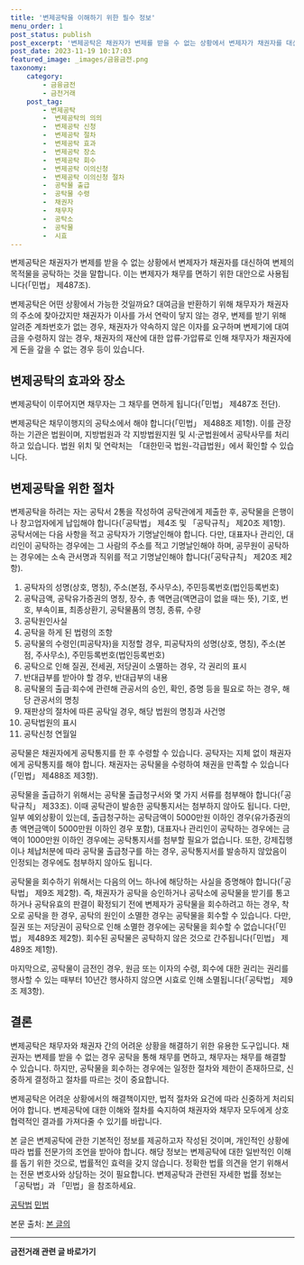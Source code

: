 ```yaml
---
title: '변제공탁을 이해하기 위한 필수 정보'
menu_order: 1
post_status: publish
post_excerpt: '변제공탁은 채권자가 변제를 받을 수 없는 상황에서 변제자가 채권자를 대신하여 변제의 목적물을 공탁하는 것을 말합니다. 이는 변제자가 채무를 면하기 위한 대안으로 사용됩니다  민법  제487조 .'
post_date: 2023-11-19 10:17:03
featured_image: _images/금융금전.png
taxonomy:
    category:
        - 금융금전
        - 금전거래
    post_tag:
        - 변제공탁
        -  변제공탁의 의의
        -  변제공탁 신청
        -  변제공탁 절차
        -  변제공탁 효과
        -  변제공탁 장소
        -  변제공탁 회수
        -  변제공탁 이의신청
        -  변제공탁 이의신청 절차
        -  공탁물 출급
        -  공탁물 수령
        -  채권자
        -  채무자
        -  공탁소
        -  공탁물
        -  시효
---
```



변제공탁은 채권자가 변제를 받을 수 없는 상황에서 변제자가 채권자를 대신하여 변제의 목적물을 공탁하는 것을 말합니다. 이는 변제자가 채무를 면하기 위한 대안으로 사용됩니다(「민법」 제487조).

변제공탁은 어떤 상황에서 가능한 것일까요? 대여금을 반환하기 위해 채무자가 채권자의 주소에 찾아갔지만 채권자가 이사를 가서 연락이 닿지 않는 경우, 변제를 받기 위해 알려준 계좌번호가 없는 경우, 채권자가 약속하지 않은 이자를 요구하며 변제기에 대여금을 수령하지 않는 경우, 채권자의 재산에 대한 압류·가압류로 인해 채무자가 채권자에게 돈을 갚을 수 없는 경우 등이 있습니다.

## 변제공탁의 효과와 장소

변제공탁이 이루어지면 채무자는 그 채무를 면하게 됩니다(「민법」 제487조 전단).

변제공탁은 채무이행지의 공탁소에서 해야 합니다(「민법」 제488조 제1항). 이를 관장하는 기관은 법원이며, 지방법원과 각 지방법원지원 및 시·군법원에서 공탁사무를 처리하고 있습니다. 법원 위치 및 연락처는 「대한민국 법원-각급법원」에서 확인할 수 있습니다.

## 변제공탁을 위한 절차

변제공탁을 하려는 자는 공탁서 2통을 작성하여 공탁관에게 제출한 후, 공탁물을 은행이나 창고업자에게 납입해야 합니다(「공탁법」 제4조 및 「공탁규칙」 제20조 제1항). 공탁서에는 다음 사항을 적고 공탁자가 기명날인해야 합니다. 다만, 대표자나 관리인, 대리인이 공탁하는 경우에는 그 사람의 주소를 적고 기명날인해야 하며, 공무원이 공탁하는 경우에는 소속 관서명과 직위를 적고 기명날인해야 합니다(「공탁규칙」 제20조 제2항).

1. 공탁자의 성명(상호, 명칭), 주소(본점, 주사무소), 주민등록번호(법인등록번호)
2. 공탁금액, 공탁유가증권의 명칭, 장수, 총 액면금(액면금이 없을 때는 뜻), 기호, 번호, 부속이표, 최종상환기, 공탁물품의 명칭, 종류, 수량
3. 공탁원인사실
4. 공탁을 하게 된 법령의 조항
5. 공탁물의 수령인(피공탁자)을 지정할 경우, 피공탁자의 성명(상호, 명칭), 주소(본점, 주사무소), 주민등록번호(법인등록번호)
6. 공탁으로 인해 질권, 전세권, 저당권이 소멸하는 경우, 각 권리의 표시
7. 반대급부를 받아야 할 경우, 반대급부의 내용
8. 공탁물의 출급·회수에 관련해 관공서의 승인, 확인, 증명 등을 필요로 하는 경우, 해당 관공서의 명칭
9. 재판상의 절차에 따른 공탁일 경우, 해당 법원의 명칭과 사건명
10. 공탁법원의 표시
11. 공탁신청 연월일

공탁물은 채권자에게 공탁통지를 한 후 수령할 수 있습니다. 공탁자는 지체 없이 채권자에게 공탁통지를 해야 합니다. 채권자는 공탁물을 수령하여 채권을 만족할 수 있습니다(「민법」 제488조 제3항).

공탁물을 출급하기 위해서는 공탁물 출급청구서와 몇 가지 서류를 첨부해야 합니다(「공탁규칙」 제33조). 이때 공탁관이 발송한 공탁통지서는 첨부하지 않아도 됩니다. 다만, 일부 예외상황이 있는데, 출급청구하는 공탁금액이 5000만원 이하인 경우(유가증권의 총 액면금액이 5000만원 이하인 경우 포함), 대표자나 관리인이 공탁하는 경우에는 금액이 1000만원 이하인 경우에는 공탁통지서를 첨부할 필요가 없습니다. 또한, 강제집행이나 체납처분에 따라 공탁물 출급청구를 하는 경우, 공탁통지서를 발송하지 않았음이 인정되는 경우에도 첨부하지 않아도 됩니다.

공탁물을 회수하기 위해서는 다음의 어느 하나에 해당하는 사실을 증명해야 합니다(「공탁법」 제9조 제2항). 즉, 채권자가 공탁을 승인하거나 공탁소에 공탁물을 받기를 통고하거나 공탁유효의 판결이 확정되기 전에 변제자가 공탁물을 회수하려고 하는 경우, 착오로 공탁을 한 경우, 공탁의 원인이 소멸한 경우는 공탁물을 회수할 수 있습니다. 다만, 질권 또는 저당권이 공탁으로 인해 소멸한 경우에는 공탁물을 회수할 수 없습니다(「민법」 제489조 제2항). 회수된 공탁물은 공탁하지 않은 것으로 간주됩니다(「민법」 제489조 제1항).

마지막으로, 공탁물이 금전인 경우, 원금 또는 이자의 수령, 회수에 대한 권리는 권리를 행사할 수 있는 때부터 10년간 행사하지 않으면 시효로 인해 소멸됩니다(「공탁법」 제9조 제3항).

## 결론


변제공탁은 채무자와 채권자 간의 어려운 상황을 해결하기 위한 유용한 도구입니다. 채권자는 변제를 받을 수 없는 경우 공탁을 통해 채무를 면하고, 채무자는 채무를 해결할 수 있습니다. 하지만, 공탁물을 회수하는 경우에는 일정한 절차와 제한이 존재하므로, 신중하게 결정하고 절차를 따르는 것이 중요합니다.

변제공탁은 어려운 상황에서의 해결책이지만, 법적 절차와 요건에 따라 신중하게 처리되어야 합니다. 변제공탁에 대한 이해와 절차를 숙지하여 채권자와 채무자 모두에게 상호 협력적인 결과를 가져다줄 수 있기를 바랍니다.

본 글은 변제공탁에 관한 기본적인 정보를 제공하고자 작성된 것이며, 개인적인 상황에 따라 법률 전문가의 조언을 받아야 합니다. 해당 정보는 변제공탁에 대한 일반적인 이해를 돕기 위한 것으로, 법률적인 효력을 갖지 않습니다. 정확한 법률 의견을 얻기 위해서는 전문 변호사와 상담하는 것이 필요합니다. 변제공탁과 관련된 자세한 법률 정보는 「공탁법」과 「민법」을 참조하세요.

[공탁법](https://www.law.go.kr/LSW/lsSc.do?section=&menuId=2&subMenuId=250&tabMenuId=388&eventGubun=060902&query=%EA%B3%B5%ED%83%81%EB%B2%95)
[민법](https://www.law.go.kr/LSW/lsSc.do?section=&menuId=2&subMenuId=134&tabMenuId=388&eventGubun=060902&query=%EB%AF%BC%EB%B2%95)

본문 출처: [본 글의  ](URL)
<!-- wp:separator -->
<hr class="wp-block-separator has-alpha-channel-opacity"/>
<!-- /wp:separator -->

<!-- wp:group {"backgroundColor":"base","layout":{"type":"constrained"}} -->
<div class="wp-block-group has-base-background-color has-background"><!-- wp:paragraph {"align":"center","fontSize":"medium"} -->
<p class="has-text-align-center has-large-font-size"><strong>금전거래 관련 글 바로가기</strong></p>
<!-- /wp:paragraph -->


<!-- wp:latest-posts
{"categories":[{"id":13538,"count":19,"description":"","link":"https://uknowlaw.com/category/%ea%b8%88%ec%a0%84%ea%b1%b0%eb%9e%98/","name":"금전거래","slug":"금전거래","taxonomy":"category","parent":0,"meta":[],"_links":{"self":[{"href":"https://uknowlaw.com/wp-json/wp/v2/categories/13538"}],"collection":[{"href":"https://uknowlaw.com/wp-json/wp/v2/categories"}],"about":[{"href":"https://uknowlaw.com/wp-json/wp/v2/taxonomies/category"}],"wp:post_type":[{"href":"https://uknowlaw.com/wp-json/wp/v2/posts?categories=13538"}],"curies":[{"name":"wp","href":"https://api.w.org/{rel}","templated":true}]}}],"postsToShow":100,"excerptLength":28,"postLayout":"grid","columns":2,"featuredImageAlign":"left","featuredImageSizeSlug":"large","fontSize":"small"} /--></div>
<!-- /wp:group -->